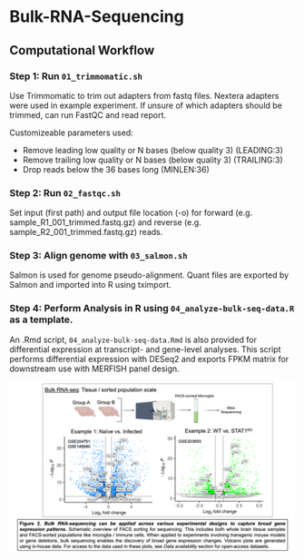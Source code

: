 # Bulk-RNA-Sequencing

## Computational Workflow

### Step 1: Run `01_trimmomatic.sh`
Use Trimmomatic to trim out adapters from fastq files. Nextera adapters were used in example experiment. If unsure of which adapters should be trimmed, can run FastQC and read report.

Customizeable parameters used:
- Remove leading low quality or N bases (below quality 3) (LEADING:3)
- Remove trailing low quality or N bases (below quality 3) (TRAILING:3)
- Drop reads below the 36 bases long (MINLEN:36)

### Step 2: Run `02_fastqc.sh`
Set input (first path) and output file location (-o) for forward (e.g. sample_R1_001_trimmed.fastq.gz) and reverse (e.g. sample_R2_001_trimmed.fastq.gz) reads.

### Step 3: Align genome with `03_salmon.sh`
Salmon is used for genome pseudo-alignment. Quant files are exported by Salmon and imported into R using tximport.

### Step 4: Perform Analysis in R using `04_analyze-bulk-seq-data.R` as a template.
An .Rmd script, `04_analyze-bulk-seq-data.Rmd` is also provided for differential expression at transcript- and gene-level analyses. This script performs differential expression with DESeq2 and exports FPKM matrix for downstream use with MERFISH panel design.

![Figure 2](../visualization/figures/bulk-rna-seq.png)
